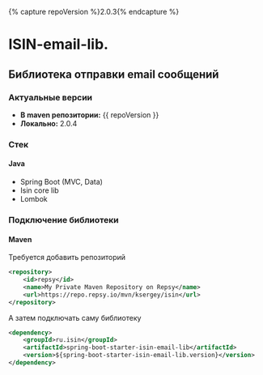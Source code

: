 {% capture repoVersion %}2.0.3{% endcapture %}
# ISIN-email-lib.

## Библиотека отправки email сообщений

### Актуальные версии

- **В maven репозитории:** {{ repoVersion }}
- **Локально:** 2.0.4

### Стек

#### Java

- Spring Boot (MVC, Data)
- Isin core lib
- Lombok

### Подключение библиотеки

#### Maven

Требуется добавить репозиторий

```xml
<repository>
    <id>repsy</id>
    <name>My Private Maven Repository on Repsy</name>
    <url>https://repo.repsy.io/mvn/ksergey/isin</url>
</repository>
```
А затем подключать саму библиотеку
```xml
<dependency>
    <groupId>ru.isin</groupId>
    <artifactId>spring-boot-starter-isin-email-lib</artifactId>
    <version>${spring-boot-starter-isin-email-lib.version}</version>
</dependency>
```
